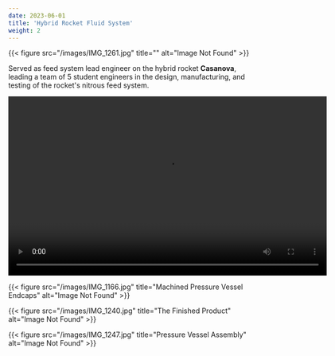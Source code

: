```yaml
---
date: 2023-06-01
title: 'Hybrid Rocket Fluid System'
weight: 2
---
```


{{< figure src="/images/IMG_1261.jpg" title="" alt="Image Not Found" >}}

Served as feed system lead engineer on the hybrid rocket **Casanova**, leading a team of 5 student engineers in the design, manufacturing, and testing of the rocket's nitrous feed system.

<video width="640" height="360" controls>
  <source src="/videos/-5675547926268485369coldflow_ - Trim.MP4" type="video/mp4">
  Your browser does not support the video tag.
</video>

{{< figure src="/images/IMG_1166.jpg" title="Machined Pressure Vessel Endcaps" alt="Image Not Found" >}}

{{< figure src="/images/IMG_1240.jpg" title="The Finished Product" alt="Image Not Found" >}}

{{< figure src="/images/IMG_1247.jpg" title="Pressure Vessel Assembly" alt="Image Not Found" >}}